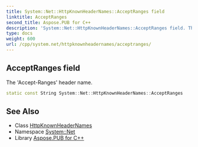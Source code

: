 ```yaml
---
title: System::Net::HttpKnownHeaderNames::AcceptRanges field
linktitle: AcceptRanges
second_title: Aspose.PUB for C++
description: 'System::Net::HttpKnownHeaderNames::AcceptRanges field. The ''Accept-Ranges'' header name in C++.'
type: docs
weight: 600
url: /cpp/system.net/httpknownheadernames/acceptranges/
---
```

## AcceptRanges field


The 'Accept-Ranges' header name.

```cpp
static const String System::Net::HttpKnownHeaderNames::AcceptRanges
```

## See Also

* Class [HttpKnownHeaderNames](../)
* Namespace [System::Net](../../)
* Library [Aspose.PUB for C++](../../../)
